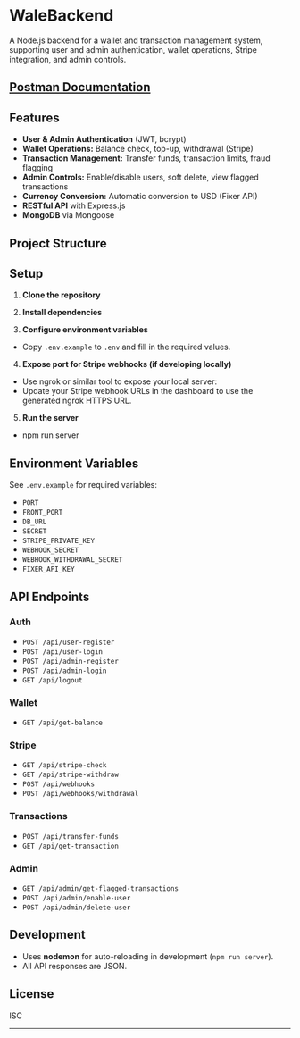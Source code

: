 # WaleBackend

A Node.js backend for a wallet and transaction management system, supporting user and admin authentication, wallet operations, Stripe integration, and admin controls.

## [Postman Documentation](https://documenter.getpostman.com/view/40416552/2sB2qcD1yr) 

## Features

- **User & Admin Authentication** (JWT, bcrypt)
- **Wallet Operations:** Balance check, top-up, withdrawal (Stripe)
- **Transaction Management:** Transfer funds, transaction limits, fraud flagging
- **Admin Controls:** Enable/disable users, soft delete, view flagged transactions
- **Currency Conversion:** Automatic conversion to USD (Fixer API)
- **RESTful API** with Express.js
- **MongoDB** via Mongoose

## Project Structure


## Setup

1. **Clone the repository**

2. **Install dependencies**


3. **Configure environment variables**

- Copy `.env.example` to `.env` and fill in the required values.

4. **Expose port for Stripe webhooks (if developing locally)**

- Use ngrok or similar tool to expose your local server:
- Update your Stripe webhook URLs in the dashboard to use the generated ngrok HTTPS URL.

5. **Run the server**
- npm run server

## Environment Variables

See `.env.example` for required variables:
- `PORT`
- `FRONT_PORT`
- `DB_URL`
- `SECRET`
- `STRIPE_PRIVATE_KEY`
- `WEBHOOK_SECRET`
- `WEBHOOK_WITHDRAWAL_SECRET`
- `FIXER_API_KEY`

## API Endpoints

### Auth
- `POST /api/user-register`
- `POST /api/user-login`
- `POST /api/admin-register`
- `POST /api/admin-login`
- `GET /api/logout`

### Wallet
- `GET /api/get-balance` 

### Stripe
- `GET /api/stripe-check` 
- `GET /api/stripe-withdraw` 
- `POST /api/webhooks`
- `POST /api/webhooks/withdrawal`

### Transactions
- `POST /api/transfer-funds` 
- `GET /api/get-transaction` 

### Admin
- `GET /api/admin/get-flagged-transactions` 
- `POST /api/admin/enable-user` 
- `POST /api/admin/delete-user`

## Development

- Uses **nodemon** for auto-reloading in development (`npm run server`).
- All API responses are JSON.

## License

ISC

---
